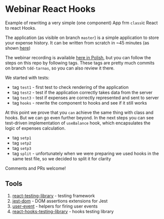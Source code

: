 # Webinar React Hooks

Example of rewriting a very simple (one component) App frm `class`ic React to react Hooks.

The application (as visible on branch `master`) is a simple application to store your expense history.
It can be written from scratch in ~45 minutes (as shown [here](https://www.youtube.com/watch?v=8VI3hF6Y6WY))

The webinar recording is available [here in Polish](https://www.facebook.com/events/412768789662341/permalink/417481199191100/), but you can follow the steps on this repo by following tags.
These tags are pretty much commits on branch `tdd-tarnas`, so you can also review it there.

We started with tests:

- tag `test1` - first test to check rendering of the application
- tag `test2` - test if the application correctly takes data from the server
- tag `test3` - test if expenses are correctly represented and sent to server
- tag `hooks` - rewrite the component to hooks and see if it still works

At this point we prove that you `can` achieve the same thing with class and hooks.
But we can go even further beyond.
In the next steps you can see test-driven implementation of `useBalance` hook, which encapsulates the logic of expenses calculation.

- tag `setp1`
- tag `setp2`
- tag `setp3`
- tag `split` - unfortunately when we were preparing we used hooks in the same test file, so we decided to split it for clarity

Comments and PRs welcome!

## Tools

1. [react-testing-library](https://github.com/testing-library/react-testing-library) - testing framework
1. [jest-dom](https://github.com/testing-library/jest-dom) - DOM assertions extensions for Jest
1. [user-event](https://github.com/testing-library/user-event) - helpers for firing user events
1. [react-hooks-testing-library](https://github.com/testing-library/react-hooks-testing-library) - hooks testing library
